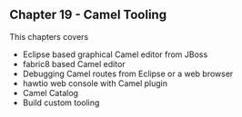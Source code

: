 Chapter 19 - Camel Tooling
--------------------------

This chapters covers

- Eclipse based graphical Camel editor from JBoss
- fabric8 based Camel editor
- Debugging Camel routes from Eclipse or a web browser
- hawtio web console with Camel plugin
- Camel Catalog
- Build custom tooling
